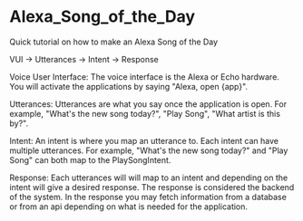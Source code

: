 # Alexa_Song_of_the_Day

Quick tutorial on how to make an Alexa Song of the Day

VUI -> Utterances -> Intent -> Response

Voice User Interface:
The voice interface is the Alexa or Echo hardware. You will activate the applications by saying "Alexa, open {app}".

Utterances:
Utterances are what you say once the application is open. For example, "What's the new song today?", "Play Song", 
"What artist is this by?".

Intent: 
An intent is where you map an utterance to. Each intent can have multiple utterances. For example, "What's the new song today?" 
and "Play Song" can both map to the PlaySongIntent. 

Response:
Each utterances will will map to an intent and depending on the intent will give a desired response. The response is considered
the backend of the system. In the response you may fetch information from a database or from an api depending on what is needed
for the application. 



